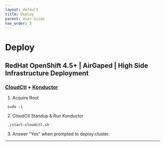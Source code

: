 ```yaml
---
layout: default
title: Deploy
parent: User Guide
nav_order: 3
---
```


# Deploy
## RedHat OpenShift 4.5+ | AirGaped | High Side Infrastructure Deployment
### [CloudCtl] + [Konductor]    
  1. Acquire Root
```
 sudo -i
```
  2. CloudCtl Standup & Run Konductor
```
 ./start-cloudctl.sh
```
  3. Answer "Yes" when prompted to deploy cluster.
------------------------------------------------------------------------------
    
[CloudCtl]:https://github.com/CodeSparta/CloudCtl
[Konductor]:https://github.com/CodeSparta/Konductor
